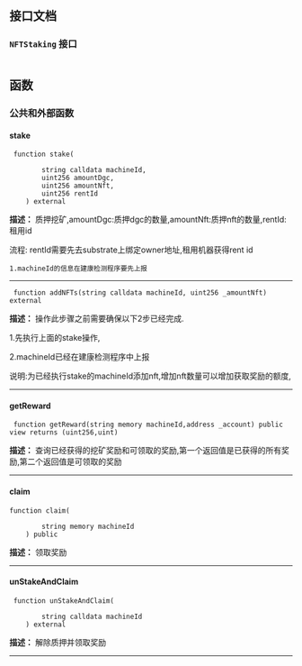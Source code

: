 ## 接口文档

### `NFTStaking` 接口

```solidity

```

## 函数

### 公共和外部函数

#### stake

```solidity
 function stake(
  
        string calldata machineId,
        uint256 amountDgc,
        uint256 amountNft,
        uint256 rentId
    ) external
```

**描述：** 质押挖矿,amountDgc:质押dgc的数量,amountNft:质押nft的数量,rentId:租用id

流程: rentId需要先去substrate上绑定owner地址,租用机器获得rent id

    1.machineId的信息在建康检测程序要先上报

---



```solidity
 function addNFTs(string calldata machineId, uint256 _amountNft) external
```

**描述：** 操作此步骤之前需要确保以下2步已经完成.

 1.先执行上面的stake操作,

2.machineId已经在建康检测程序中上报

说明:为已经执行stake的machineId添加nft,增加nft数量可以增加获取奖励的额度,


---

#### getReward

```solidity
 function getReward(string memory machineId,address _account) public view returns (uint256,uint)
```

**描述：** 查询已经获得的挖矿奖励和可领取的奖励,第一个返回值是已获得的所有奖励,第二个返回值是可领取的奖励

---

#### claim

```solidity
function claim(
  
        string memory machineId
    ) public
```

**描述：** 领取奖励

---

#### unStakeAndClaim

```solidity
 function unStakeAndClaim(
  
        string calldata machineId
    ) external 
```

**描述：** 解除质押并领取奖励

---
